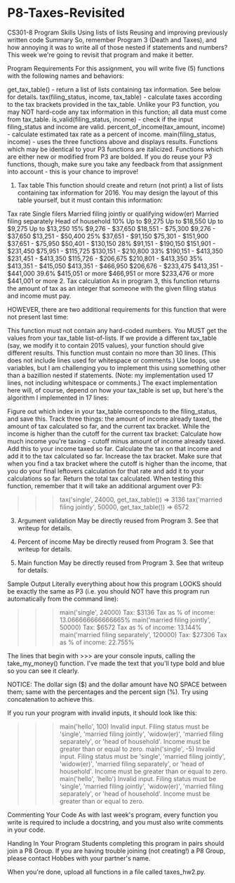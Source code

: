 # P8-Taxes-Revisited
CS301-8
Program Skills
Using lists of lists
Reusing and improving previously written code
Summary
So, remember Program 3 (Death and Taxes), and how annoying it was to write all of those nested if statements and numbers? This week we're going to revisit that program and make it better.

Program Requirements
For this assignment, you will write five (5) functions with the following names and behaviors:

get_tax_table() - return a list of lists containing tax information. See below for details.
tax(filing_status, income, tax_table) - calculate taxes according to the tax brackets provided in the tax_table. Unlike your P3 function, you may NOT hard-code any tax information in this function; all data must come from tax_table.
is_valid(filing_status, income) - check if the input filing_status and income are valid.
percent_of_income(tax_amount, income) - calculate estimated tax rate as a percent of income.
main(filing_status, income) - uses the three functions above and displays results.
Functions which may be identical to your P3 functions are italicized. Functions which are either new or modified from P3 are bolded. If you do reuse your P3 functions, though, make sure you take any feedback from that assignment into account - this is your chance to improve!

1. Tax table
This function should create and return (not print) a list of lists containing tax information for 2016. You may design the layout of this table yourself, but it must contain this information:

Tax rate	Single filers	Married filing jointly or qualifying widow(er)	Married filing separately	Head of household
10%	Up to $9,275	Up to $18,550	Up to $9,275	Up to $13,250
15%	$9,276 - $37,650	$18,551 - $75,300	$9,276 - $37,650	$13,251 - $50,400
25%	$37,651 - $91,150	$75,301 - $151,900	$37,651 - $75,950	$50,401 - $130,150
28%	$91,151 - $190,150	$151,901 - $231,450	$75,951 - $115,725	$130,151 - $210,800
33%	$190,151 - $413,350	$231,451 - $413,350	$115,726 - $206,675	$210,801 - $413,350
35%	$413,351 - $415,050	$413,351 - $466,950	$206,676 - $233,475	$413,351 - $441,000
39.6%	$415,051 or more	$466,951 or more	$233,476 or more	$441,001 or more
2. Tax calculation
As in program 3, this function returns the amount of tax as an integer that someone with the given filing status and income must pay.

HOWEVER, there are two additional requirements for this function that were not present last time:

This function must not contain any hard-coded numbers. You MUST get the values from your tax_table list-of-lists. If we provide a different tax_table (say, we modify it to contain 2015 values), your function should give different results.
This function must contain no more than 30 lines. (This does not include lines used for whitespace or comments.) Use loops, use variables, but I am challenging you to implement this using something other than a bazillion nested if statements. (Note: my implementation used 17 lines, not including whitespace or comments.)
The exact implementation here will, of course, depend on how your tax_table is set up, but here's the algorithm I implemented in 17 lines:

Figure out which index in your tax_table corresponds to the filing_status, and save this.
Track three things: the amount of income already taxed, the amount of tax calculated so far, and the current tax bracket.
While the income is higher than the cutoff for the current tax bracket:
Calculate how much income you're taxing - cutoff minus amount of income already taxed. Add this to your income taxed so far.
Calculate the tax on that income and add it to the tax calculated so far.
Increase the tax bracket.
Make sure that when you find a tax bracket where the cutoff is higher than the income, that you do your final leftovers calculation for that rate and add it to your calculations so far.
Return the total tax calculated.
When testing this function, remember that it will take an additional argument over P3:

>>> tax('single', 24000, get_tax_table())
=> 3136
>>> tax('married filing jointly', 50000, get_tax_table())
=> 6572
3. Argument validation
May be directly reused from Program 3. See that writeup for details.

4. Percent of income
May be directly reused from Program 3. See that writeup for details.

5. Main function
May be directly reused from Program 3. See that writeup for details.

Sample Output
Literally everything about how this program LOOKS should be exactly the same as P3 (i.e. you should NOT have this program run automatically from the command line):

>>> main('single', 24000)
Tax: $3136
Tax as % of income: 13.066666666666665%
>>> main('married filing jointly', 50000)
Tax: $6572
Tax as % of income: 13.144%
>>> main('married filing separately', 120000)
Tax: $27306
Tax as % of income: 22.755%
>>>
The lines that begin with >>> are your console inputs, calling the take_my_money() function. I've made the text that you'll type bold and blue so you can see it clearly.

NOTICE: The dollar sign ($) and the dollar amount have NO SPACE between them; same with the percentages and the percent sign (%). Try using concatenation to achieve this.

If you run your program with invalid inputs, it should look like this:

>>> main('hello', 100)
Invalid input.
Filing status must be 'single', 'married filing jointly', 'widow(er)', 'married filing separately', or 'head of household'.
Income must be greater than or equal to zero.
>>> main('single', -5)
Invalid input.
Filing status must be 'single', 'married filing jointly', 'widow(er)', 'married filing separately', or 'head of household'.
Income must be greater than or equal to zero.
>>> main('hello', 'hello')
Invalid input.
Filing status must be 'single', 'married filing jointly', 'widow(er)', 'married filing separately', or 'head of household'.
Income must be greater than or equal to zero.
>>>
Commenting Your Code
As with last week's program, every function you write is required to include a docstring, and you must also write comments in your code.

Handing In Your Program
Students completing this program in pairs should join a P8 Group. If you are having trouble joining (not creating!) a P8 Group, please contact Hobbes with your partner's name.

When you're done, upload all functions in a file called taxes_hw2.py.
